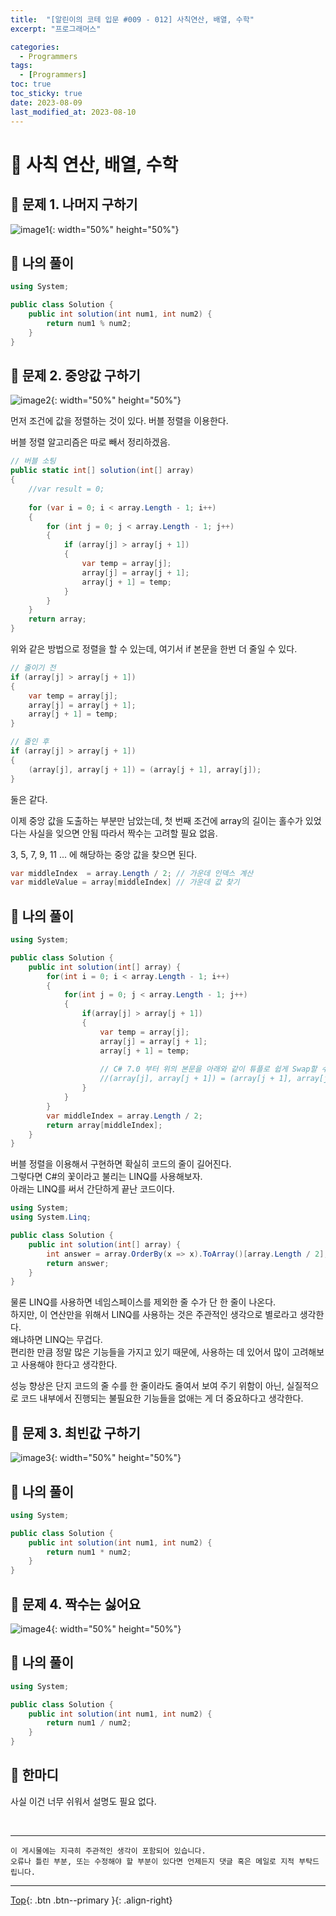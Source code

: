 ```yaml
---
title:  "[알린이의 코테 입문 #009 - 012] 사칙연산, 배열, 수학"
excerpt: "프로그래머스"

categories:
  - Programmers
tags:
  - [Programmers]
toc: true
toc_sticky: true
date: 2023-08-09
last_modified_at: 2023-08-10
---
```


# 📍 사칙 연산, 배열, 수학

## 🔎 문제 1. 나머지 구하기

![image1](/assets/images/posts/Coding_Test/Programmers/2023-08-09-my-programmers-post_3/1.png){: width="50%" height="50%"}


## 🤔 나의 풀이

```csharp
using System;

public class Solution {
    public int solution(int num1, int num2) {
        return num1 % num2;
    }
}
```

## 🔎 문제 2. 중앙값 구하기

![image2](/assets/images/posts/Coding_Test/Programmers/2023-08-09-my-programmers-post_3/2.png){: width="50%" height="50%"}

먼저 조건에 값을 정렬하는 것이 있다.
버블 정렬을 이용한다.

버블 정렬 알고리즘은 따로 빼서 정리하겠음.

```csharp
// 버블 소팅
public static int[] solution(int[] array)
{
    //var result = 0;
    
    for (var i = 0; i < array.Length - 1; i++)
    {
        for (int j = 0; j < array.Length - 1; j++)
        {
            if (array[j] > array[j + 1])
            {
                var temp = array[j];
                array[j] = array[j + 1];
                array[j + 1] = temp;
            }
        }
    }
    return array;
}
```
위와 같은 방법으로 정렬을 할 수 있는데, 여기서 if 본문을 한번 더 줄일 수 있다.

```csharp
// 줄이기 전
if (array[j] > array[j + 1])
{
    var temp = array[j];
    array[j] = array[j + 1];
    array[j + 1] = temp;
}

// 줄인 후
if (array[j] > array[j + 1])
{
    (array[j], array[j + 1]) = (array[j + 1], array[j]);
}
```

둘은 같다.

이제 중앙 값을 도출하는 부분만 남았는데, 
첫 번째 조건에 array의 길이는 홀수가 있었다는 사실을 잊으면 안됨
따라서 짝수는 고려할 필요 없음.

3, 5, 7, 9, 11 ... 에 해당하는 중앙 값을 찾으면 된다.

```csharp
var middleIndex  = array.Length / 2; // 가운데 인덱스 계산
var middleValue = array[middleIndex] // 가운데 값 찾기
```


## 🤔 나의 풀이

```csharp
using System;

public class Solution {
    public int solution(int[] array) {
        for(int i = 0; i < array.Length - 1; i++)
        {
            for(int j = 0; j < array.Length - 1; j++)
            {
                if(array[j] > array[j + 1])
                {
                    var temp = array[j];
                    array[j] = array[j + 1];
                    array[j + 1] = temp;
                   
                    // C# 7.0 부터 위의 본문을 아래와 같이 튜플로 쉽게 Swap할 수 있는데 프로그래머스 에디터가 인식을 못함.
                    //(array[j], array[j + 1]) = (array[j + 1], array[j]);
                }
            }
        }
        var middleIndex = array.Length / 2;
        return array[middleIndex];
    }
}
```

버블 정렬을 이용해서 구현하면 확실히 코드의 줄이 길어진다.  
그렇다면 C#의 꽃이라고 불리는 LINQ를 사용해보자.   
아래는 LINQ를 써서 간단하게 끝난 코드이다.

```csharp
using System;
using System.Linq;

public class Solution {
    public int solution(int[] array) {
        int answer = array.OrderBy(x => x).ToArray()[array.Length / 2];
        return answer;
    }
}
```

물론 LINQ를 사용하면 네임스페이스를 제외한 줄 수가 단 한 줄이 나온다.  
하지만, 이 연산만을 위해서 LINQ를 사용하는 것은 주관적인 생각으로 별로라고 생각한다.  
왜냐하면 LINQ는 무겁다.  
편리한 만큼 정말 많은 기능들을 가지고 있기 때문에, 사용하는 데 있어서 많이 고려해보고 사용해야 한다고 생각한다.  

성능 향상은 단지 코드의 줄 수를 한 줄이라도 줄여서 보여 주기 위함이 아닌, 실질적으로 코드 내부에서 진행되는 불필요한 기능들을 없애는 게 더 중요하다고 생각한다.

## 🔎 문제 3. 최빈값 구하기

![image3](/assets/images/posts/Coding_Test/Programmers/2023-08-09-my-programmers-post_3/3.png){: width="50%" height="50%"}


## 🤔 나의 풀이

```csharp
using System;

public class Solution {
    public int solution(int num1, int num2) {
        return num1 * num2;
    }
}
```

## 🔎 문제 4. 짝수는 싫어요

![image4](/assets/images/posts/Coding_Test/Programmers/2023-08-09-my-programmers-post_3/4.png){: width="50%" height="50%"}


## 🤔 나의 풀이

```csharp
using System;

public class Solution {
    public int solution(int num1, int num2) {
        return num1 / num2;
    }
}
```

## 🤣 한마디

사실 이건 너무 쉬워서 설명도 필요 없다.

<br>

<hr style="width:100%" />

    이 게시물에는 지극히 주관적인 생각이 포함되어 있습니다. 
    오류나 틀린 부분, 또는 수정해야 할 부분이 있다면 언제든지 댓글 혹은 메일로 지적 부탁드립니다.
    
<hr style="width:100%" />

[Top](#){: .btn .btn--primary }{: .align-right}